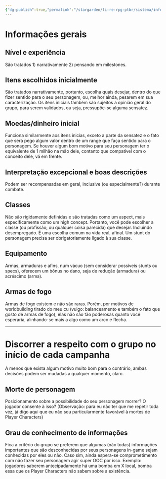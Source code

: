 ```yaml
---
{"dg-publish":true,"permalink":"/stargarden/li-re-rpg-ptbr/sistema/informacoes-gerais/","created":"2025-01-10T21:55:23.969-03:00","updated":"2025-01-12T02:31:59.167-03:00"}
---
```



# Informações gerais

## Nível e experiência

São tratados 1) narrativamente 2) pensando em milestones.

## Itens escolhidos inicialmente

São tratados narrativamente, portanto, escolha quais desejar, dentro do que fizer sentido para o seu personagem, ou, melhor ainda, pesarem em sua caracterização. Os itens iniciais também são sujeitos a opinião geral do grupo, para serem validados, ou seja, pressupõe-se alguma sensatez.

## Moedas/dinheiro inicial

Funciona similarmente aos itens inicias, exceto a parte da sensatez e o fato que será pego algum valor dentro de um range que faça sentido para o personagem. Se houver algum bom motivo para seu personagem ter o equivalente de 1 milhão na mão dele, contanto que compatível com o conceito dele, vá em frente.

## Interpretação excepcional e boas descrições

Podem ser recompensadas em geral, inclusive (ou especialmente?) durante combate.

## Classes

Não são rigidamente definidas e são tratadas como um aspect, mais especificamente como um high concept. Portanto, você pode escolher a classe (ou profissão, ou qualquer coisa parecida) que desejar. Incluindo desempregado. É uma escolha comum na vida real, afinal. Um stunt do personagem precisa ser obrigatoriamente ligado à sua classe.

## Equipamento

Armas, armaduras e afins, num vácuo (sem considerar possíveis stunts ou specs), oferecem um bônus no dano, seja de redução (armadura) ou acréscimo (arma).

## Armas de fogo

Armas de fogo existem e não são raras. Porém, por motivos de worldbuilding tirado do meu cu (vulgo: balanceamento e também o fato que gosto de armas de fogo), elas não são tão poderosas quanto você esperaria, alinhando-se mais a algo como um arco e flecha.

---

# Discorrer a respeito com o grupo no início de cada campanha

A menos que exista algum motivo muito bom para o contrário, ambas decisões podem ser mudadas a qualquer momento, claro.

## Morte de personagem

Posicionamento sobre a possibilidade do seu personagem morrer? O jogador consente à isso? (Observação: para eu não ter que me repetir toda vez, já digo aqui que eu não sou particularmente favorável à mortes de Player Characters)

## Grau de conhecimento de informações

Fica a critério do grupo se preferem que algumas (não todas) informações importantes que são desconhecidas por seus personagens in-game sejam conhecidas por eles ou não. Caso sim, ainda espera-se comprometimento com não fazer seu personagem agir super OOC por isso. Exemplo: jogadores saberem antecipadamente há uma bomba em X local, bomba essa que os Player Characters não sabem sobre a existência.